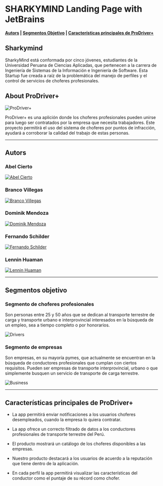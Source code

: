 # SHARKYMIND Landing Page with JetBrains

**[Autors](#autors) | [Segmentos Objetivo](#segmentos-objetivo) | [Características principales de ProDriver+](#características-principales-de-prodriver)**

## Sharkymind

SharkyMind está conformada por cinco jóvenes, estudiantes de la Universidad Peruana de Ciencias Aplicadas, que pertenecen a la carrera de Ingeniería de Sistemas de la Información e Ingeniería de Software. Esta Startup fue creada a raíz de la problemática del manejo de perfiles y el control de servicios de choferes profesionales.

## About ProDriver+

![ProDriver+](https://github.com/SharkyMind-upc-pre-202201-si385-si41/sharky-mind-project-landing-page/blob/master/public/assets/images/logoprodriver.png)

ProDriver+ es una aplición donde los choferes profesionales pueden unirse para luego ser contratados por la empresa que necesita trabajadores. Este proyecto permitirá el uso del sistema de choferes por puntos de infracción, ayudará a corroborar la calidad del trabajo de estas personas.

---

## Autors

### Abel Cierto
[![Abel Cierto](https://github.com/SharkyMind-upc-pre-202201-si385-si41/sharky-mind-project-landing-page/blob/master/public/assets/images/AbelCierto.png)](https://www.linkedin.com/in/abel-cierto-espiritu-b0140820b/) 

### Branco Villegas
[![Branco Villegas](https://github.com/SharkyMind-upc-pre-202201-si385-si41/sharky-mind-project-landing-page/blob/master/public/assets/images/BrancoVillegas.png)](https://www.linkedin.com/in/branco-villegas-peralta-9b4195242) 

### Dominik Mendoza
[![Dominik Mendoza](https://github.com/SharkyMind-upc-pre-202201-si385-si41/sharky-mind-project-landing-page/blob/master/public/assets/images/DominikMendoza.png)](https://www.linkedin.com/in/dominik-mendoza-ramos-91496a224/) 

### Fernando Schilder
[![Fernando Schilder](https://github.com/SharkyMind-upc-pre-202201-si385-si41/sharky-mind-project-landing-page/blob/master/public/assets/images/FernandoSchilder.png)](https://www.linkedin.com/in/fernando-schilder-hervias-81065b213/) 

### Lennin Huaman
[![Lennin Huaman](https://github.com/SharkyMind-upc-pre-202201-si385-si41/sharky-mind-project-landing-page/blob/master/public/assets/images/LenninHuaman.png)](https://www.linkedin.com/in/lennin-huaman-b05210242/) 

---

## Segmentos objetivo

### Segmento de choferes profesionales
Son personas entre 25 y 50 años que se dedican al transporte terrestre de carga y transporte urbano e interprovincial interesados en la búsqueda de un empleo, sea a tiempo completo o por honorarios.

![Drivers](https://github.com/SharkyMind-upc-pre-202201-si385-si41/sharky-mind-project-landing-page/blob/master/public/assets/images/chofer.png)

### Segmento de empresas
Son empresas, en su mayoría pymes, que actualmente se encuentran en la búsqueda de conductores profesionales que cumplan con ciertos requisitos. Pueden ser empresas de transporte interprovincial, urbano o que simplemente busquen un servicio de transporte de carga terrestre.

![Business](https://github.com/SharkyMind-upc-pre-202201-si385-si41/sharky-mind-project-landing-page/blob/master/public/assets/images/meeting.png)

---
## Características principales de ProDriver+

- La app permitirá enviar notificaciones a los usuarios choferes desempleados, cuando la empresa lo quiera contratar.

- La app ofrece un correcto filtrado de datos a los conductores profesionales de transporte terrestre del Perú.

- El producto mostrará un catálogo de los choferes disponibles a las empresas.

- Nuestro producto destacará a los usuarios de acuerdo a la reputación que tiene dentro de la aplicación.

- En cada perfil la app permitirá visualizar las características del conductor como el puntaje de su récord como chofer.
